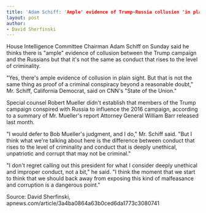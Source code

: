 ```yaml
---
title: 'Adam Schiff: 'Ample' evidence of Trump-Russia collusion 'in plain sight''
layout: post
author:
- David Sherfinski
---
```


House Intelligence Committee Chairman Adam Schiff on Sunday said he thinks there is "ample" evidence of collusion between the Trump campaign and the Russians but that it's not the same as conduct that rises to the level of criminality.

"Yes, there's ample evidence of collusion in plain sight. But that is not the same thing as proof of a criminal conspiracy beyond a reasonable doubt," Mr. Schiff, California Democrat, said on CNN's "State of the Union."

Special counsel Robert Mueller didn't establish that members of the Trump campaign conspired with Russia to influence the 2016 campaign, according to a summary of Mr. Mueller's report Attorney General William Barr released last month.

"I would defer to Bob Mueller's judgment, and I do," Mr. Schiff said. "But I think what we're talking about here is the difference between conduct that rises to the level of criminality and conduct that is deeply unethical, unpatriotic and corrupt that may not be criminal."

"I don't regret calling out this president for what I consider deeply unethical and improper conduct, not a bit," he said. "I think the moment that we start to think that we should back away from exposing this kind of malfeasance and corruption is a dangerous point."

Source: David Sherfinski, apnews.com/article/3a4ba0864a63b0ced6da1773c3080741
